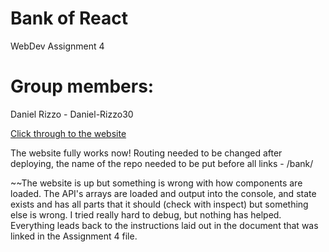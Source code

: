 # Bank of React

WebDev Assignment 4

# Group members:

Daniel Rizzo - Daniel-Rizzo30

[Click through to the website](https://daniel-rizzo30.github.io/bank/)

The website fully works now! Routing needed to be changed after deploying, the
name of the repo needed to be put before all links - /bank/

~~The website is up but something is wrong with how components are loaded. 
The API's arrays are loaded and output into the console, and state exists 
and has all parts that it should (check with inspect) but something else 
is wrong. I tried really hard to debug, but nothing has helped. 
Everything leads back to the instructions laid out in the document
that was linked in the Assignment 4 file. 
